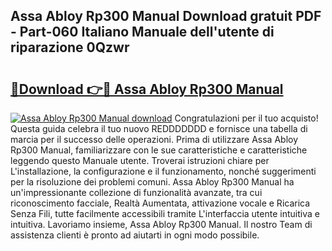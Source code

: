 ## Assa Abloy Rp300 Manual Download gratuit PDF - Part-060 Italiano Manuale dell'utente di riparazione 0Qzwr

# <h2><a href="http://dff8f3.blite.top/?on=Assa+Abloy+Rp300+Manual">🔗Download 👉🔴 Assa Abloy Rp300 Manual</a></h2>

[![Assa Abloy Rp300 Manual download](https://i.imgur.com/lujVjoI.png)](http://dff8f3.blite.top/?on=Assa+Abloy+Rp300+Manual)
Congratulazioni per il tuo acquisto! Questa guida celebra il tuo nuovo REDDDDDDD e fornisce una tabella di marcia per il successo delle operazioni. Prima di utilizzare Assa Abloy Rp300 Manual, familiarizzare con le sue caratteristiche e caratteristiche leggendo questo Manuale utente. Troverai istruzioni chiare per L'installazione, la configurazione e il funzionamento, nonché suggerimenti per la risoluzione dei problemi comuni. Assa Abloy Rp300 Manual ha un'impressionante collezione di funzionalità avanzate, tra cui riconoscimento facciale, Realtà Aumentata, attivazione vocale e Ricarica Senza Fili, tutte facilmente accessibili tramite L'interfaccia utente intuitiva e intuitiva. Lavoriamo insieme, Assa Abloy Rp300 Manual. Il nostro Team di assistenza clienti è pronto ad aiutarti in ogni modo possibile.
